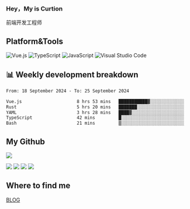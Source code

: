 ### Hey，My is Curtion
前端开发工程师
## Platform&Tools

![Vue.js](https://img.shields.io/badge/-Vue.js-4FC08D?style=flat-square&logo=Vue.js&logoColor=white)
![TypeScript](https://img.shields.io/badge/-TypeScript-007ACC?style=flat-square&logo=typescript&logoColor=white)
![JavaScript](https://img.shields.io/badge/-JavaScript-F7DF1E?style=flat-square&logo=javascript&logoColor=black)
![Visual Studio Code](https://img.shields.io/badge/-VSCode-007ACC?style=flat-square&logo=Visual-Studio-Code&logoColor=white)

## 📊 Weekly development breakdown

<!--START_SECTION:waka-->

```txt
From: 18 September 2024 - To: 25 September 2024

Vue.js                     8 hrs 53 mins   ███████████▓░░░░░░░░░░░░░   46.19 %
Rust                       5 hrs 20 mins   ███████░░░░░░░░░░░░░░░░░░   27.77 %
YAML                       3 hrs 28 mins   ████▓░░░░░░░░░░░░░░░░░░░░   18.08 %
TypeScript                 42 mins         █░░░░░░░░░░░░░░░░░░░░░░░░   03.67 %
Bash                       21 mins         ▒░░░░░░░░░░░░░░░░░░░░░░░░   01.86 %
```

<!--END_SECTION:waka-->

## My Github

![](http://github-profile-summary-cards.vercel.app/api/cards/profile-details?username=curtion&theme=nord_bright)

![](http://github-profile-summary-cards.vercel.app/api/cards/stats?username=curtion&theme=nord_bright)
![](http://github-profile-summary-cards.vercel.app/api/cards/productive-time?username=curtion&theme=nord_bright&utcOffset=8)
![](http://github-profile-summary-cards.vercel.app/api/cards/repos-per-language?username=curtion&theme=nord_bright)
![](http://github-profile-summary-cards.vercel.app/api/cards/most-commit-language?username=curtion&theme=nord_bright)

## Where to find me

[BLOG](https://blog.3gxk.net)
